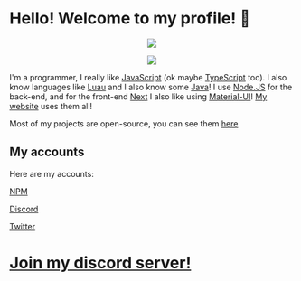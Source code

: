# Hello! Welcome to my profile! 👋

<p align="center">
<a href="https://github.com/anuraghazra/github-readme-stats">
  <img align="center" src="https://github-readme-stats-topaz-eta.vercel.app/api?username=daimond113&show_icons=true?count_private=true&theme=gotham" />
</a>
</p>

<p align="center">
<a href="https://github.com/anuraghazra/github-readme-stats">
  <img align="center" src="https://github-readme-stats-topaz-eta.vercel.app/api/top-langs/?username=daimond113&hide=html,css,shell&exclude_repo=github-readme-stats&theme=gotham" />
</a> </br>
</p>

I'm a programmer, I really like [JavaScript](https://developer.mozilla.org/en-US/docs/Web/JavaScript) (ok maybe [TypeScript](https://www.typescriptlang.org/) too). I also know languages like [Luau](https://roblox.github.io/luau) and I also know some [Java](https://java.com)!
I use [Node.JS](https://nodejs.org) for the back-end, and for the front-end [Next](https://nextjs.org/) I also like using [Material-UI](https://material-ui.com)! [My website](https://www.daimond113.com) uses them all! 

Most of my projects are open-source, you can see them [here](https://github.com/daimond113?tab=repositories)

## My accounts
Here are my accounts:

[NPM](https://npmjs.com/~daimond113)

[Discord](https://discord.com/users/522510960779329540)

[Twitter](https://twitter.com/dev_daimond113)

# [Join my discord server!](https://discord.gg/hTanCT5JMp)
